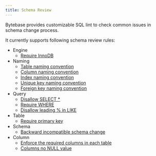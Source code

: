```yaml
---
title: Schema Review
---
```


Bytebase provides customizable SQL lint to check common issues in schema change process.

It currently supports following schema review rules:

- Engine
  - [Require InnoDB](/docs/features/schema-review/engine-mysql-use-innodb)
- Naming
  - [Table naming convention](/docs/features/schema-review/naming-table)
  - [Column naming convention](/docs/features/schema-review/naming-column)
  - [Index naming convention](/docs/features/schema-review/naming-index-idx)
  - [Unique key naming convention](/docs/features/schema-review/naming-index-uk)
  - [Foreign key naming convention](/docs/features/schema-review/naming-index-fk)
- Query
  - [Disallow SELECT *](/docs/features/schema-review/query-select-no-select-all)
  - [Require WHERE](/docs/features/schema-review/query-where-require)
  - [Disallow leading % in LIKE](/docs/features/schema-review/query-where-no-leading-wildcard-like)
- Table
  - [Require primary key](/docs/features/schema-review/table-require-pk)
- Schema
  - [Backward incompatible schema change](/docs/features/schema-review/schema-migration-compatibility)
- Column
  - [Enforce the required columns in each table](/docs/features/schema-review/column-required)
  - [Columns no NULL value](/docs/features/schema-review/column-no-null)
